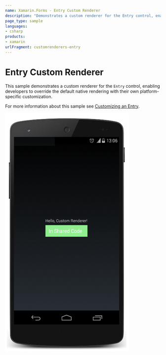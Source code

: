 ```yaml
---
name: Xamarin.Forms - Entry Custom Renderer
description: "Demonstrates a custom renderer for the Entry control, enabling developers to override the default native rendering #customrenderer"
page_type: sample
languages:
- csharp
products:
- xamarin
urlFragment: customrenderers-entry
---
```

# Entry Custom Renderer

This sample demonstrates a custom renderer for the `Entry` control, enabling developers to override the default native rendering with their own platform-specific customization.

For more information about this sample see [Customizing an Entry](http://developer.xamarin.com/guides/cross-platform/xamarin-forms/custom-renderer/entry/).

![Entry Custom Renderer application screenshot](Screenshots/01Android.png "Entry Custom Renderer application screenshot")

